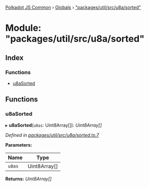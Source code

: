 [Polkadot JS Common](../README.md) › [Globals](../globals.md) › ["packages/util/src/u8a/sorted"](_packages_util_src_u8a_sorted_.md)

# Module: "packages/util/src/u8a/sorted"

## Index

### Functions

* [u8aSorted](_packages_util_src_u8a_sorted_.md#u8asorted)

## Functions

###  u8aSorted

▸ **u8aSorted**(`u8as`: Uint8Array[]): *Uint8Array[]*

*Defined in [packages/util/src/u8a/sorted.ts:7](https://github.com/polkadot-js/common/blob/f5acd602/packages/util/src/u8a/sorted.ts#L7)*

**Parameters:**

Name | Type |
------ | ------ |
`u8as` | Uint8Array[] |

**Returns:** *Uint8Array[]*
